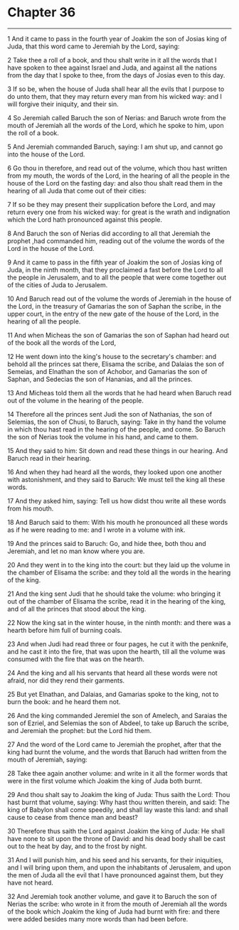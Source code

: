 # Chapter 36

***

1 And it came to pass in the fourth year of Joakim the son of Josias king of Juda, that this word came to Jeremiah by the Lord, saying:

2 Take thee a roll of a book, and thou shalt write in it all the words that I have spoken to thee against Israel and Juda, and against all the nations from the day that I spoke to thee, from the days of Josias even to this day.

3 If so be, when the house of Juda shall hear all the evils that I purpose to do unto them, that they may return every man from his wicked way: and I will forgive their iniquity, and their sin.

4 So Jeremiah called Baruch the son of Nerias: and Baruch wrote from the mouth of Jeremiah all the words of the Lord, which he spoke to him, upon the roll of a book.

5 And Jeremiah commanded Baruch, saying: I am shut up, and cannot go into the house of the Lord.

6 Go thou in therefore, and read out of the volume, which thou hast written from my mouth, the words of the Lord, in the hearing of all the people in the house of the Lord on the fasting day: and also thou shalt read them in the hearing of all Juda that come out of their cities:

7 If so be they may present their supplication before the Lord, and may return every one from his wicked way: for great is the wrath and indignation which the Lord hath pronounced against this people.

8 And Baruch the son of Nerias did according to all that Jeremiah the prophet ,had commanded him, reading out of the volume the words of the Lord in the house of the Lord.

9 And it came to pass in the fifth year of Joakim the son of Josias king of Juda, in the ninth month, that they proclaimed a fast before the Lord to all the people in Jerusalem, and to all the people that were come together out of the cities of Juda to Jerusalem.

10 And Baruch read out of the volume the words of Jeremiah in the house of the Lord, in the treasury of Gamarias the son of Saphan the scribe, in the upper court, in the entry of the new gate of the house of the Lord, in the hearing of all the people.

11 And when Micheas the son of Gamarias the son of Saphan had heard out of the book all the words of the Lord,

12 He went down into the king's house to the secretary's chamber: and behold all the princes sat there, Elisama the scribe, and Dalaias the son of Semeias, and Elnathan the son of Achobor, and Gamarias the son of Saphan, and Sedecias the son of Hananias, and all the princes.

13 And Micheas told them all the words that he had heard when Baruch read out of the volume in the hearing of the people.

14 Therefore all the princes sent Judi the son of Nathanias, the son of Selemias, the son of Chusi, to Baruch, saying: Take in thy hand the volume in which thou hast read in the hearing of the people, and come. So Baruch the son of Nerias took the volume in his hand, and came to them.

15 And they said to him: Sit down and read these things in our hearing. And Baruch read in their hearing.

16 And when they had heard all the words, they looked upon one another with astonishment, and they said to Baruch: We must tell the king all these words.

17 And they asked him, saying: Tell us how didst thou write all these words from his mouth.

18 And Baruch said to them: With his mouth he pronounced all these words as if he were reading to me: and I wrote in a volume with ink.

19 And the princes said to Baruch: Go, and hide thee, both thou and Jeremiah, and let no man know where you are.

20 And they went in to the king into the court: but they laid up the volume in the chamber of Elisama the scribe: and they told all the words in the hearing of the king.

21 And the king sent Judi that he should take the volume: who bringing it out of the chamber of Elisama the scribe, read it in the hearing of the king, and of all the princes that stood about the king.

22 Now the king sat in the winter house, in the ninth month: and there was a hearth before him full of burning coals.

23 And when Judi had read three or four pages, he cut it with the penknife, and he cast it into the fire, that was upon the hearth, till all the volume was consumed with the fire that was on the hearth.

24 And the king and all his servants that heard all these words were not afraid, nor did they rend their garments.

25 But yet Elnathan, and Dalaias, and Gamarias spoke to the king, not to burn the book: and he heard them not.

26 And the king commanded Jeremiel the son of Amelech, and Saraias the son of Ezriel, and Selemias the son of Abdeel, to take up Baruch the scribe, and Jeremiah the prophet: but the Lord hid them.

27 And the word of the Lord came to Jeremiah the prophet, after that the king had burnt the volume, and the words that Baruch had written from the mouth of Jeremiah, saying:

28 Take thee again another volume: and write in it all the former words that were in the first volume which Joakim the king of Juda both burnt.

29 And thou shalt say to Joakim the king of Juda: Thus saith the Lord: Thou hast burnt that volume, saying: Why hast thou written therein, and said: The king of Babylon shall come speedily, and shall lay waste this land: and shall cause to cease from thence man and beast?

30 Therefore thus saith the Lord against Joakim the king of Juda: He shall have none to sit upon the throne of David: and his dead body shall be cast out to the heat by day, and to the frost by night.

31 And I will punish him, and his seed and his servants, for their iniquities, and I will bring upon them, and upon the inhabitants of Jerusalem, and upon the men of Juda all the evil that I have pronounced against them, but they have not heard.

32 And Jeremiah took another volume, and gave it to Baruch the son of Nerias the scribe: who wrote in it from the mouth of Jeremiah all the words of the book which Joakim the king of Juda had burnt with fire: and there were added besides many more words than had been before.

